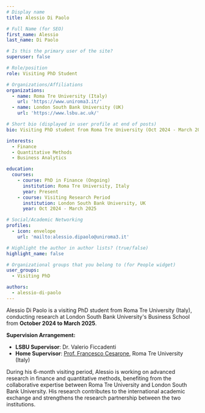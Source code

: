 ```yaml
---
# Display name
title: Alessio Di Paolo

# Full Name (for SEO)
first_name: Alessio
last_name: Di Paolo

# Is this the primary user of the site?
superuser: false

# Role/position
role: Visiting PhD Student

# Organizations/Affiliations
organizations:
  - name: Roma Tre University (Italy)
    url: 'https://www.uniroma3.it/'
  - name: London South Bank University (UK)
    url: 'https://www.lsbu.ac.uk/'

# Short bio (displayed in user profile at end of posts)
bio: Visiting PhD student from Roma Tre University (Oct 2024 - March 2025), supervised by Dr. Valerio Ficcadenti at LSBU and Prof. Francesco Cesarone at home institution.

interests:
  - Finance
  - Quantitative Methods
  - Business Analytics

education:
  courses:
    - course: PhD in Finance (Ongoing)
      institution: Roma Tre University, Italy
      year: Present
    - course: Visiting Research Period
      institution: London South Bank University, UK
      year: Oct 2024 - March 2025

# Social/Academic Networking
profiles:
  - icon: envelope
    url: 'mailto:alessio.dipaolo@uniroma3.it'

# Highlight the author in author lists? (true/false)
highlight_name: false

# Organizational groups that you belong to (for People widget)
user_groups:
  - Visiting PhD

authors:
  - alessio-di-paolo
---
```


Alessio Di Paolo is a visiting PhD student from Roma Tre University (Italy), conducting research at London South Bank University's Business School from **October 2024 to March 2025**. 

**Supervision Arrangement:**
- **LSBU Supervisor**: Dr. Valerio Ficcadenti  
- **Home Supervisor**: [Prof. Francesco Cesarone](https://www.uniroma3.it/persone/M1pzTHEwcUdFNmYwWUc2ZllLYSsxWitoM3Rad2FzKzFkSjFHanRMeHFRZz0=/), Roma Tre University (Italy)

During his 6-month visiting period, Alessio is working on advanced research in finance and quantitative methods, benefiting from the collaborative expertise between Roma Tre University and London South Bank University. His research contributes to the international academic exchange and strengthens the research partnership between the two institutions.
